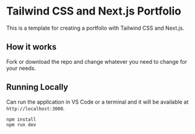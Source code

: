 # Tailwind CSS and Next.js Portfolio

This is a template for creating a portfolio with Tailwind CSS and Next.js.

## How it works

Fork or download the repo and change whatever you need to change for your needs.

## Running Locally

Can run the application in VS Code or a terminal and it will be available at `http://localhost:3000`.

```bash
npm install
npm run dev
```
